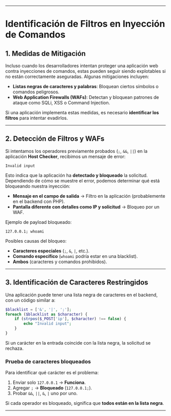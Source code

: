 ___
# **Identificación de Filtros en Inyección de Comandos**

## **1. Medidas de Mitigación**

Incluso cuando los desarrolladores intentan proteger una aplicación web contra inyecciones de comandos, estas pueden seguir siendo explotables si no están correctamente aseguradas. Algunas mitigaciones incluyen:

- **Listas negras de caracteres y palabras**: Bloquean ciertos símbolos o comandos peligrosos.
- **Web Application Firewalls (WAFs)**: Detectan y bloquean patrones de ataque como SQLi, XSS o Command Injection.

Si una aplicación implementa estas medidas, es necesario **identificar los filtros** para intentar evadirlos.

---

## **2. Detección de Filtros y WAFs**

Si intentamos los operadores previamente probados (`;`, `&&`, `||`) en la aplicación **Host Checker**, recibimos un mensaje de error:

```
Invalid input
```

Esto indica que la aplicación ha **detectado y bloqueado** la solicitud. Dependiendo de cómo se muestre el error, podemos determinar qué está bloqueando nuestra inyección:

- **Mensaje en el campo de salida** → Filtro en la aplicación (probablemente en el backend con PHP).
- **Pantalla diferente con detalles como IP y solicitud** → Bloqueo por un WAF.

Ejemplo de payload bloqueado:

```
127.0.0.1; whoami
```

Posibles causas del bloqueo:

- **Caracteres especiales** (`;`, `&`, `|`, etc.).
- **Comando específico** (`whoami` podría estar en una blacklist).
- **Ambos** (caracteres y comandos prohibidos).

---

## **3. Identificación de Caracteres Restringidos**

Una aplicación puede tener una lista negra de caracteres en el backend, con un código similar a:

```php
$blacklist = ['&', '|', ';'];
foreach ($blacklist as $character) {
    if (strpos($_POST['ip'], $character) !== false) {
        echo "Invalid input";
    }
}
```

Si un carácter en la entrada coincide con la lista negra, la solicitud se rechaza.

### **Prueba de caracteres bloqueados**

Para identificar qué carácter es el problema:

1. Enviar solo `127.0.0.1` → **Funciona**.
2. Agregar `;` → **Bloqueado** (`127.0.0.1;`).
3. Probar `&&`, `||`, `&`, `|` uno por uno.

Si cada operador es bloqueado, significa que **todos están en la lista negra**.

---

